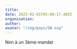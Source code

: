 ```yaml
---
title: 
date: 2023-02-01T05:08:17.485Z
organisation: 
author: 
avatar: "/img/pays/SN.svg"
---
```


Non à un 3ème mandat